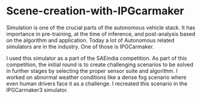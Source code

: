 # Scene-creation-with-IPGcarmaker

Simulation is one of the crucial parts of the autonomous vehicle stack. It has importance in pre-training, at the time of inference, and post-analysis based on the algorithm and application. Today a lot of Autonomous related simulators are in the industry. One of those is IPGCarmaker. 

I used this simulator as a part of the SAEindia competition. As part of this competition, the initial round is to create challenging scenarios to be solved in further stages by selecting the proper sensor suite and algorithm. I worked on abnormal weather conditions like a dense fog scenario where even human drivers face it as a challenge. I recreated this scenario in the IPGCarmaker3 simulator. 
